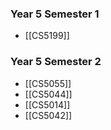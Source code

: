 ### Year 5 Semester 1
- [[CS5199]]
### Year 5 Semester 2
- [[CS5055]]
- [[CS5044]]
- [[CS5014]]
- [[CS5042]]

